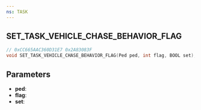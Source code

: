 ```yaml
---
ns: TASK
---
```

## SET_TASK_VEHICLE_CHASE_BEHAVIOR_FLAG

```c
// 0xCC665AAC360D31E7 0x2A83083F
void SET_TASK_VEHICLE_CHASE_BEHAVIOR_FLAG(Ped ped, int flag, BOOL set);
```


## Parameters
* **ped**: 
* **flag**: 
* **set**: 

